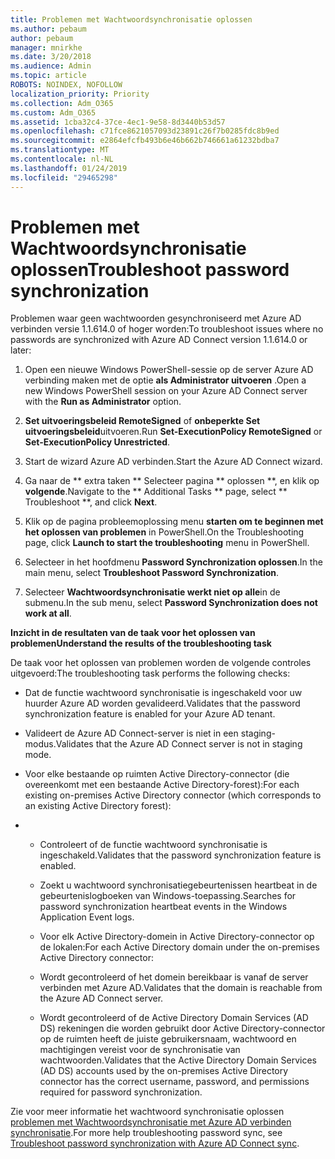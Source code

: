 ```yaml
---
title: Problemen met Wachtwoordsynchronisatie oplossen
ms.author: pebaum
author: pebaum
manager: mnirkhe
ms.date: 3/20/2018
ms.audience: Admin
ms.topic: article
ROBOTS: NOINDEX, NOFOLLOW
localization_priority: Priority
ms.collection: Adm_O365
ms.custom: Adm_O365
ms.assetid: 1cba32c4-37ce-4ec1-9e58-8d3440b53d57
ms.openlocfilehash: c71fce8621057093d23891c26f7b0285fdc8b9ed
ms.sourcegitcommit: e2864efcfb493b6e46b662b746661a61232bdba7
ms.translationtype: MT
ms.contentlocale: nl-NL
ms.lasthandoff: 01/24/2019
ms.locfileid: "29465298"
---
```

# <a name="troubleshoot-password-synchronization"></a><span data-ttu-id="6bb65-102">Problemen met Wachtwoordsynchronisatie oplossen</span><span class="sxs-lookup"><span data-stu-id="6bb65-102">Troubleshoot password synchronization</span></span>

<span data-ttu-id="6bb65-103">Problemen waar geen wachtwoorden gesynchroniseerd met Azure AD verbinden versie 1.1.614.0 of hoger worden:</span><span class="sxs-lookup"><span data-stu-id="6bb65-103">To troubleshoot issues where no passwords are synchronized with Azure AD Connect version 1.1.614.0 or later:</span></span>
  
1. <span data-ttu-id="6bb65-104">Open een nieuwe Windows PowerShell-sessie op de server Azure AD verbinding maken met de optie **als Administrator uitvoeren** .</span><span class="sxs-lookup"><span data-stu-id="6bb65-104">Open a new Windows PowerShell session on your Azure AD Connect server with the **Run as Administrator** option.</span></span> 
    
2. <span data-ttu-id="6bb65-105">**Set uitvoeringsbeleid RemoteSigned** of **onbeperkte Set uitvoeringsbeleid**uitvoeren.</span><span class="sxs-lookup"><span data-stu-id="6bb65-105">Run **Set-ExecutionPolicy RemoteSigned** or **Set-ExecutionPolicy Unrestricted**.</span></span> 
    
3. <span data-ttu-id="6bb65-106">Start de wizard Azure AD verbinden.</span><span class="sxs-lookup"><span data-stu-id="6bb65-106">Start the Azure AD Connect wizard.</span></span>
    
4. <span data-ttu-id="6bb65-107">Ga naar de \*\* extra taken \*\* Selecteer pagina \*\* oplossen \*\*, en klik op **volgende**.</span><span class="sxs-lookup"><span data-stu-id="6bb65-107">Navigate to the \*\* Additional Tasks \*\* page, select \*\* Troubleshoot \*\*, and click **Next**.</span></span> 
    
5. <span data-ttu-id="6bb65-108">Klik op de pagina probleemoplossing menu **starten om te beginnen met het oplossen van problemen** in PowerShell.</span><span class="sxs-lookup"><span data-stu-id="6bb65-108">On the Troubleshooting page, click **Launch to start the troubleshooting** menu in PowerShell.</span></span> 
    
6. <span data-ttu-id="6bb65-109">Selecteer in het hoofdmenu **Password Synchronization oplossen**.</span><span class="sxs-lookup"><span data-stu-id="6bb65-109">In the main menu, select **Troubleshoot Password Synchronization**.</span></span> 
    
7. <span data-ttu-id="6bb65-110">Selecteer **Wachtwoordsynchronisatie werkt niet op alle**in de submenu.</span><span class="sxs-lookup"><span data-stu-id="6bb65-110">In the sub menu, select **Password Synchronization does not work at all**.</span></span> 
    
 <span data-ttu-id="6bb65-111">**Inzicht in de resultaten van de taak voor het oplossen van problemen**</span><span class="sxs-lookup"><span data-stu-id="6bb65-111">**Understand the results of the troubleshooting task**</span></span>
  
<span data-ttu-id="6bb65-112">De taak voor het oplossen van problemen worden de volgende controles uitgevoerd:</span><span class="sxs-lookup"><span data-stu-id="6bb65-112">The troubleshooting task performs the following checks:</span></span>
  
- <span data-ttu-id="6bb65-113">Dat de functie wachtwoord synchronisatie is ingeschakeld voor uw huurder Azure AD worden gevalideerd.</span><span class="sxs-lookup"><span data-stu-id="6bb65-113">Validates that the password synchronization feature is enabled for your Azure AD tenant.</span></span>
    
- <span data-ttu-id="6bb65-114">Valideert de Azure AD Connect-server is niet in een staging-modus.</span><span class="sxs-lookup"><span data-stu-id="6bb65-114">Validates that the Azure AD Connect server is not in staging mode.</span></span>
    
- <span data-ttu-id="6bb65-115">Voor elke bestaande op ruimten Active Directory-connector (die overeenkomt met een bestaande Active Directory-forest):</span><span class="sxs-lookup"><span data-stu-id="6bb65-115">For each existing on-premises Active Directory connector (which corresponds to an existing Active Directory forest):</span></span>
    
- 
  - <span data-ttu-id="6bb65-116">Controleert of de functie wachtwoord synchronisatie is ingeschakeld.</span><span class="sxs-lookup"><span data-stu-id="6bb65-116">Validates that the password synchronization feature is enabled.</span></span>
    
  - <span data-ttu-id="6bb65-117">Zoekt u wachtwoord synchronisatiegebeurtenissen heartbeat in de gebeurtenislogboeken van Windows-toepassing.</span><span class="sxs-lookup"><span data-stu-id="6bb65-117">Searches for password synchronization heartbeat events in the Windows Application Event logs.</span></span>
    
  - <span data-ttu-id="6bb65-118">Voor elk Active Directory-domein in Active Directory-connector op de lokalen:</span><span class="sxs-lookup"><span data-stu-id="6bb65-118">For each Active Directory domain under the on-premises Active Directory connector:</span></span>
    
  - <span data-ttu-id="6bb65-119">Wordt gecontroleerd of het domein bereikbaar is vanaf de server verbinden met Azure AD.</span><span class="sxs-lookup"><span data-stu-id="6bb65-119">Validates that the domain is reachable from the Azure AD Connect server.</span></span>
    
  - <span data-ttu-id="6bb65-120">Wordt gecontroleerd of de Active Directory Domain Services (AD DS) rekeningen die worden gebruikt door Active Directory-connector op de ruimten heeft de juiste gebruikersnaam, wachtwoord en machtigingen vereist voor de synchronisatie van wachtwoorden.</span><span class="sxs-lookup"><span data-stu-id="6bb65-120">Validates that the Active Directory Domain Services (AD DS) accounts used by the on-premises Active Directory connector has the correct username, password, and permissions required for password synchronization.</span></span>
    
<span data-ttu-id="6bb65-121">Zie voor meer informatie het wachtwoord synchronisatie oplossen [problemen met Wachtwoordsynchronisatie met Azure AD verbinden synchronisatie](https://docs.microsoft.com/en-us/azure/active-directory/connect/active-directory-aadconnectsync-troubleshoot-password-synchronization).</span><span class="sxs-lookup"><span data-stu-id="6bb65-121">For more help troubleshooting password sync, see [Troubleshoot password synchronization with Azure AD Connect sync](https://docs.microsoft.com/en-us/azure/active-directory/connect/active-directory-aadconnectsync-troubleshoot-password-synchronization).</span></span>
  

